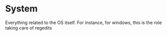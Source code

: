 # System

Everything related to the OS itself. For instance, for windows, this is the role taking care of regedits